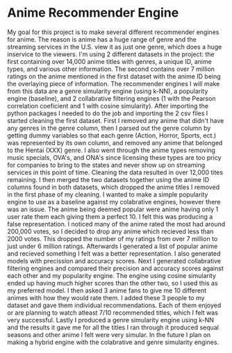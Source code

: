 # Anime Recommender Engine
My goal for this project is to make several different recommender engines for anime.  The reason is anime has a huge range of genre and the streaming services in the U.S. view it as just one genre, which does a huge inservice to the viewers.
I'm using 2 different datasets in the project: the first containing over 14,000 anime titles with genres, a unique ID, anime types, and various other information.  The second contains over 7 million ratings on the anime mentioned in the first dataset with the anime ID being the overlaying piece of information.
The recommender engines I will make from this data are a genre simularity engine (using k-NN), a popularity engine (baseline), and 2 collabrative filtering engines (1 with the Pearson correlation coeficient and 1 with cosine simularity).
After importing the python packages I needed to do the job and importing the 2 csv files I started cleaning the first dataset.  First I removed any anime that didn't have any genres in the genre column, then I parsed out the genre column by getting dummy variables so that each genre (Action, Horror, Sports, ect.) was represented by its own column, and removed any anime that belonged to the Hentai (XXX) genre.  I also went through the anime types removing music specials, OVA's, and ONA's since licensing these types are too pricy for companies to bring to the states and never show up on streaming services in this point of time.  Cleaning the data resulted in over 12,000 tites remaining.
I then merged the two datasets together using the anime ID columns found in both datasets, which dropped the anime titles I removed in the first phase of my cleaning.
I wanted to make a simple popularity engine to use as a baseline against my colabrative engines, however there was an issue.  The anime being deemed popular were anime having only 1 user rate them each giving them a perfect 10.  I felt this was producing a false representation.  I noticed many of the anime rated the most had around 200,000 votes, so I decided to drop any anime which recieved less than 2000 votes.  This dropped the number of my ratings from over 7 million to just under 6 million ratings.  Afterwards I generated a list of popular anime and recieved something I felt was a better representation.  I also generated models with precission and accuracy scores.
Next I generated collabrative filtering engines and compared their precision and accuracy scores against each other and my popularity engine.  The engine using cosine simularity ended up having much higher scores than the other two, so I used this as my preferred model.  I then asked 3 anime fans to give me 10 different animes with how they would rate them.  I added these 3 people to my dataset and gave them individual recommendations.  Each of them enjoyed or are planning to watch atleast 7/10 recommended titles, which I felt was very successful.
Lastly I produced a genre simularity engine using k-NN and the results it gave me for all the titles I ran through it produced sequal seasons and other anime I felt were very simular.
In the future I plan on making a hybrid engine with the colabrative and genre simularity engines.